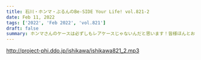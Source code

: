 ```yaml
---
title: 石川・ホンマ・ぶるんのBe-SIDE Your Life! vol.821-2
date: Feb 11, 2022
tags: ['2022', 'Feb 2022', 'vol.821']
draft: false
summary: ホンマさんのケースは必ずしもレアケースじゃないんだと思います！皆様ほんとお気を付けください。。。
---
```


http://project-phi.ddo.jp/ishikawa/ishikawa821_2.mp3
